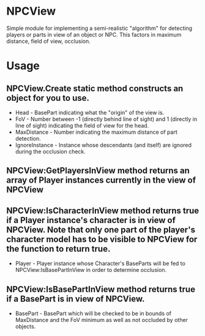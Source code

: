 # NPCView
Simple module for implementing a semi-realistic "algorithm" for detecting players or parts in view of an object or NPC. This factors in maximum distance, field of view, occlusion.

# Usage
## NPCView.Create static method constructs an object for you to use.
- Head - BasePart indicating what the "origin" of the view is.
- FoV - Number between -1 (directly behind line of sight) and 1 (directly in line of sight) indicating the field of view for the head.
- MaxDistance - Number indicating the maximum distance of part detection.
- IgnoreInstance - Instance whose descendants (and itself) are ignored during the occlusion check.

## NPCView:GetPlayersInView method returns an array of Player instances currently in the view of NPCView

## NPCView:IsCharacterInView method returns true if a Player instance's character is in view of NPCView. Note that only one part of the player's character model has to be visible to NPCView for the function to return true.
- Player - Player instance whose Character's BaseParts will be fed to NPCView:IsBasePartInView in order to determine occlusion.

## NPCView:IsBasePartInView method returns true if a BasePart is in view of NPCView.
- BasePart - BasePart which will be checked to be in bounds of MaxDistance and the FoV minimum as well as not occluded by other objects.
